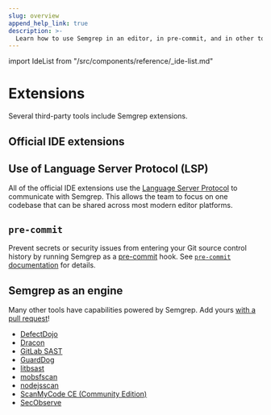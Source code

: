 ```yaml
---
slug: overview
append_help_link: true
description: >-
  Learn how to use Semgrep in an editor, in pre-commit, and in other tools.
---
```


import IdeList from "/src/components/reference/_ide-list.md"

# Extensions

Several third-party tools include Semgrep extensions.

## Official IDE extensions

<IdeList />

## Use of Language Server Protocol (LSP)

All of the official IDE extensions use the [Language Server Protocol](https://microsoft.github.io/language-server-protocol/) to communicate with Semgrep. This allows the team to focus on one codebase that can be shared across most modern editor platforms.

## `pre-commit`

Prevent secrets or security issues from entering your Git source control history by running Semgrep as a [<i class="fas fa-external-link fa-xs"></i> pre-commit](http://localhost:3000/docs/extensions/overview) hook. See [`pre-commit` documentation](/extensions/pre-commit) for details.

## Semgrep as an engine

Many other tools have capabilities powered by Semgrep.
Add yours [with a pull request](https://github.com/semgrep/semgrep-docs)!

- [DefectDojo](https://github.com/DefectDojo/django-DefectDojo/pull/2781)
- [Dracon](https://github.com/thought-machine/dracon)
- [GitLab SAST](https://docs.gitlab.com/ee/user/application_security/sast/#multi-project-support)
- [GuardDog](https://github.com/datadog/guarddog)
- [litbsast](https://github.com/ajinabraham/libsast)
- [mobsfscan](https://github.com/MobSF/mobsfscan)
- [nodejsscan](https://github.com/ajinabraham/nodejsscan)
- [ScanMyCode CE (Community Edition)](https://github.com/marcinguy/scanmycode-ce)
- [SecObserve](https://github.com/MaibornWolff/SecObserve)
